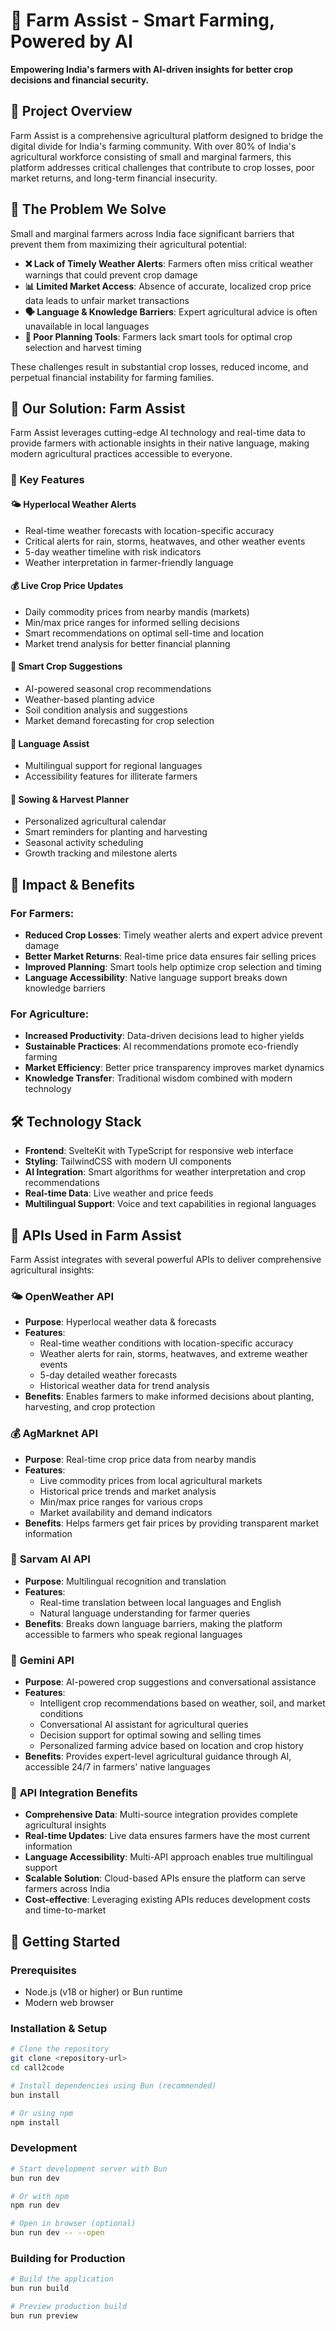 # 🌾 Farm Assist - Smart Farming, Powered by AI

**Empowering India's farmers with AI-driven insights for better crop decisions and financial security.**

## 🚜 Project Overview

Farm Assist is a comprehensive agricultural platform designed to bridge the digital divide for India's farming community. With over 80% of India's agricultural workforce consisting of small and marginal farmers, this platform addresses critical challenges that contribute to crop losses, poor market returns, and long-term financial insecurity.

## 🌟 The Problem We Solve

Small and marginal farmers across India face significant barriers that prevent them from maximizing their agricultural potential:

- **❌ Lack of Timely Weather Alerts**: Farmers often miss critical weather warnings that could prevent crop damage
- **📊 Limited Market Access**: Absence of accurate, localized crop price data leads to unfair market transactions
- **🗣️ Language & Knowledge Barriers**: Expert agricultural advice is often unavailable in local languages
- **📅 Poor Planning Tools**: Farmers lack smart tools for optimal crop selection and harvest timing

These challenges result in substantial crop losses, reduced income, and perpetual financial instability for farming families.

## 🚀 Our Solution: Farm Assist

Farm Assist leverages cutting-edge AI technology and real-time data to provide farmers with actionable insights in their native language, making modern agricultural practices accessible to everyone.

### 🔑 Key Features

#### 🌤️ **Hyperlocal Weather Alerts**
- Real-time weather forecasts with location-specific accuracy
- Critical alerts for rain, storms, heatwaves, and other weather events
- 5-day weather timeline with risk indicators
- Weather interpretation in farmer-friendly language

#### 💰 **Live Crop Price Updates**
- Daily commodity prices from nearby mandis (markets)
- Min/max price ranges for informed selling decisions
- Smart recommendations on optimal sell-time and location
- Market trend analysis for better financial planning

#### 🌱 **Smart Crop Suggestions**
- AI-powered seasonal crop recommendations
- Weather-based planting advice
- Soil condition analysis and suggestions
- Market demand forecasting for crop selection

#### 🎤 **Language Assist**
- Multilingual support for regional languages
- Accessibility features for illiterate farmers

#### 📅 **Sowing & Harvest Planner**
- Personalized agricultural calendar
- Smart reminders for planting and harvesting
- Seasonal activity scheduling
- Growth tracking and milestone alerts

## 🎯 Impact & Benefits

### For Farmers:
- **Reduced Crop Losses**: Timely weather alerts and expert advice prevent damage
- **Better Market Returns**: Real-time price data ensures fair selling prices
- **Improved Planning**: Smart tools help optimize crop selection and timing
- **Language Accessibility**: Native language support breaks down knowledge barriers

### For Agriculture:
- **Increased Productivity**: Data-driven decisions lead to higher yields
- **Sustainable Practices**: AI recommendations promote eco-friendly farming
- **Market Efficiency**: Better price transparency improves market dynamics
- **Knowledge Transfer**: Traditional wisdom combined with modern technology

## 🛠️ Technology Stack

- **Frontend**: SvelteKit with TypeScript for responsive web interface
- **Styling**: TailwindCSS with modern UI components
- **AI Integration**: Smart algorithms for weather interpretation and crop recommendations
- **Real-time Data**: Live weather and price feeds
- **Multilingual Support**: Voice and text capabilities in regional languages

## 🔌 APIs Used in Farm Assist

Farm Assist integrates with several powerful APIs to deliver comprehensive agricultural insights:

### 🌤️ **OpenWeather API**
- **Purpose**: Hyperlocal weather data & forecasts
- **Features**:
  - Real-time weather conditions with location-specific accuracy
  - Weather alerts for rain, storms, heatwaves, and extreme weather events
  - 5-day detailed weather forecasts
  - Historical weather data for trend analysis
- **Benefits**: Enables farmers to make informed decisions about planting, harvesting, and crop protection

### 💰 **AgMarknet API**
- **Purpose**: Real-time crop price data from nearby mandis
- **Features**:
  - Live commodity prices from local agricultural markets
  - Historical price trends and market analysis
  - Min/max price ranges for various crops
  - Market availability and demand indicators
- **Benefits**: Helps farmers get fair prices by providing transparent market information

### 🎤 **Sarvam AI API**
- **Purpose**: Multilingual recognition and translation
- **Features**:
  - Real-time translation between local languages and English
  - Natural language understanding for farmer queries
- **Benefits**: Breaks down language barriers, making the platform accessible to farmers who speak regional languages

### 🤖 **Gemini API**
- **Purpose**: AI-powered crop suggestions and conversational assistance
- **Features**:
  - Intelligent crop recommendations based on weather, soil, and market conditions
  - Conversational AI assistant for agricultural queries
  - Decision support for optimal sowing and selling times
  - Personalized farming advice based on location and crop history
- **Benefits**: Provides expert-level agricultural guidance through AI, accessible 24/7 in farmers' native languages

### 🔗 **API Integration Benefits**
- **Comprehensive Data**: Multi-source integration provides complete agricultural insights
- **Real-time Updates**: Live data ensures farmers have the most current information
- **Language Accessibility**: Multi-API approach enables true multilingual support
- **Scalable Solution**: Cloud-based APIs ensure the platform can serve farmers across India
- **Cost-effective**: Leveraging existing APIs reduces development costs and time-to-market

## 🚀 Getting Started

### Prerequisites
- Node.js (v18 or higher) or Bun runtime
- Modern web browser

### Installation & Setup

```bash
# Clone the repository
git clone <repository-url>
cd call2code

# Install dependencies using Bun (recommended)
bun install

# Or using npm
npm install
```

### Development

```bash
# Start development server with Bun
bun run dev

# Or with npm
npm run dev

# Open in browser (optional)
bun run dev -- --open
```

### Building for Production

```bash
# Build the application
bun run build

# Preview production build
bun run preview
```
